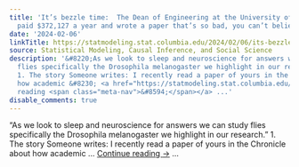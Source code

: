 ```yaml
---
title: 'It’s bezzle time:  The Dean of Engineering at the University of Nevada gets
  paid $372,127 a year and wrote a paper that’s so bad, you can’t believe it.'
date: '2024-02-06'
linkTitle: https://statmodeling.stat.columbia.edu/2024/02/06/its-bezzle-time-the-dean-of-engineering-at-the-university-of-nevada-gets-paid-372127-a-year-and-wrote-a-paper-thats-so-bad-you-cant-believe-it-i-mean-really-you-have-to-take-a-look-at-t/
source: Statistical Modeling, Causal Inference, and Social Science
description: '&#8220;As we look to sleep and neuroscience for answers we can study
  flies specifically the Drosophila melanogaster we highlight in our research.&#8221;
  1. The story Someone writes: I recently read a paper of yours in the Chronicle about
  how academic &#8230; <a href="https://statmodeling.stat.columbia.edu/2024/02/06/its-bezzle-time-the-dean-of-engineering-at-the-university-of-nevada-gets-paid-372127-a-year-and-wrote-a-paper-thats-so-bad-you-cant-believe-it-i-mean-really-you-have-to-take-a-look-at-t/">Continue
  reading <span class="meta-nav">&#8594;</span></a> ...'
disable_comments: true
---
```

&#8220;As we look to sleep and neuroscience for answers we can study flies specifically the Drosophila melanogaster we highlight in our research.&#8221; 1. The story Someone writes: I recently read a paper of yours in the Chronicle about how academic &#8230; <a href="https://statmodeling.stat.columbia.edu/2024/02/06/its-bezzle-time-the-dean-of-engineering-at-the-university-of-nevada-gets-paid-372127-a-year-and-wrote-a-paper-thats-so-bad-you-cant-believe-it-i-mean-really-you-have-to-take-a-look-at-t/">Continue reading <span class="meta-nav">&#8594;</span></a> ...